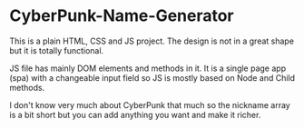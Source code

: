 # CyberPunk-Name-Generator

This is a plain HTML, CSS and JS project. The design is not in a great shape but it is totally functional.

JS file has mainly DOM elements and methods in it. It is a single page app (spa) with a changeable input field so JS is mostly based on Node and Child methods.

I don't know very much about CyberPunk that much so the nickname array is a bit short but you can add anything you want and make it richer.
